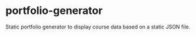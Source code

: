 # portfolio-generator

Static portfolio generator to display course data based on a static JSON file.
